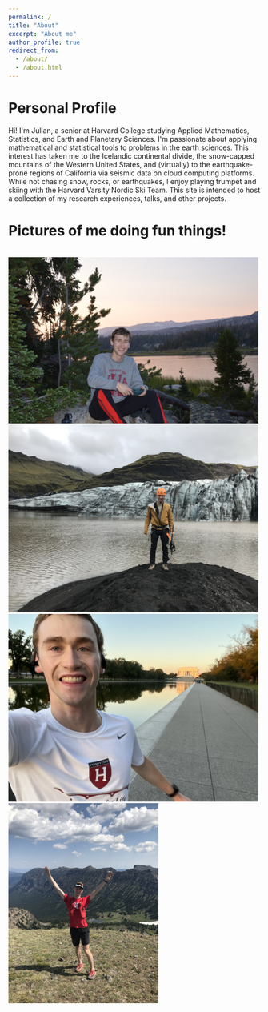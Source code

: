 ```yaml
---
permalink: /
title: "About"
excerpt: "About me"
author_profile: true
redirect_from: 
  - /about/
  - /about.html
---
```


Personal Profile
====
Hi! I'm Julian, a senior at Harvard College studying Applied Mathematics, Statistics, and Earth and Planetary Sciences. I'm passionate about applying mathematical and statistical tools to problems in the earth sciences. This interest has taken me to the Icelandic continental divide, the snow-capped mountains of the Western United States, and (virtually) to the earthquake-prone regions of California via seismic data on cloud computing platforms. While not chasing snow, rocks, or earthquakes, I enjoy playing trumpet and skiing with the Harvard Varsity Nordic Ski Team. This site is intended to host a collection of my research experiences, talks, and other projects.

Pictures of me doing fun things! 
====
<br/><img src='../images/all_j_photos/camping.JPG' width = 500>
<img src='../images/all_j_photos/iceland.jpeg' width = 500>
<img src='../images/all_j_photos/lincoln.jpeg' width = 500>
<img src='../images/all_j_photos/montanarun.jpeg' width = 300>


